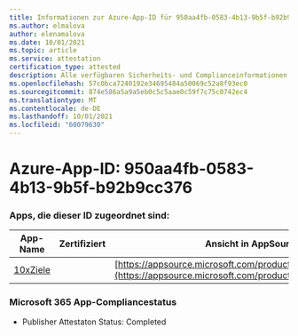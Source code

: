 ```yaml
---
title: Informationen zur Azure-App-ID für 950aa4fb-0583-4b13-9b5f-b92b9cc376
ms.author: elmalova
author: elenamalova
ms.date: 10/01/2021
ms.topic: article
ms.service: attestation
certification_type: attested
description: Alle verfügbaren Sicherheits- und Complianceinformationen für 950aa4fb-0583-4b13-9b5f-bb92b9cc376.
ms.openlocfilehash: 57c0bca7240192e34695484a50069c52a8f93ec0
ms.sourcegitcommit: 874e586a5a9a5eb0c5c5aae0c59f7c75c0742ec4
ms.translationtype: MT
ms.contentlocale: de-DE
ms.lasthandoff: 10/01/2021
ms.locfileid: "60079630"
---
```

# <a name="azure-app-id-950aa4fb-0583-4b13-9b5f-bbc92b9cc376"></a>Azure-App-ID: 950aa4fb-0583-4b13-9b5f-b92b9cc376


### <a name="apps-associated-with-this-id"></a>Apps, die dieser ID zugeordnet sind:
| **App-Name** | **Zertifiziert** | **Ansicht in AppSource** |
|--------------|---------------|-----------------------|
| [10xZiele](https://docs.microsoft.com/microsoft-365-app-certification/forward/WA200003122) |  | [https://appsource.microsoft.com/product/office/WA200003122](https://appsource.microsoft.com/product/office/WA200003122) |

### <a name="microsoft-365-app-compliance-status"></a>Microsoft 365 App-Compliancestatus
- Publisher Attestaton Status: Completed
